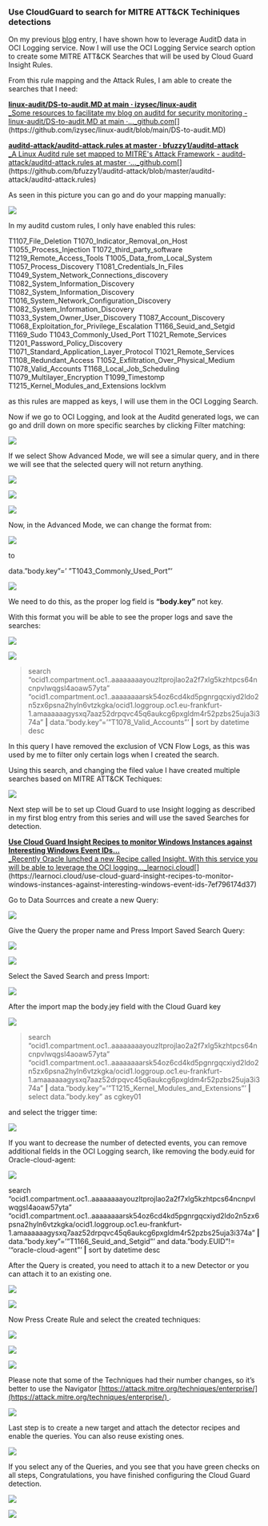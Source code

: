 ### Use CloudGuard to search for MITRE ATT&CK Techiniques detections

On my previous [blog](https://learnoci.cloud/use-auditd-logs-in-oci-with-logging-service-5caa13719315) entry, I have shown how to leverage AuditD data in OCI Logging service. Now I will use the OCI Logging Service search option to create some MITRE ATT&CK Searches that will be used by Cloud Guard Insight Rules.

From this rule mapping and the Attack Rules, I am able to create the searches that I need:

[**linux-audit/DS-to-audit.MD at main · izysec/linux-audit**  
_Some resources to facilitate my blog on auditd for security monitoring - linux-audit/DS-to-audit.MD at main ·…_github.com](https://github.com/izysec/linux-audit/blob/main/DS-to-audit.MD "https://github.com/izysec/linux-audit/blob/main/DS-to-audit.MD")[](https://github.com/izysec/linux-audit/blob/main/DS-to-audit.MD)

[**auditd-attack/auditd-attack.rules at master · bfuzzy1/auditd-attack**  
_A Linux Auditd rule set mapped to MITRE's Attack Framework - auditd-attack/auditd-attack.rules at master ·…_github.com](https://github.com/bfuzzy1/auditd-attack/blob/master/auditd-attack/auditd-attack.rules "https://github.com/bfuzzy1/auditd-attack/blob/master/auditd-attack/auditd-attack.rules")[](https://github.com/bfuzzy1/auditd-attack/blob/master/auditd-attack/auditd-attack.rules)

As seen in this picture you can go and do your mapping manually:

![](https://cdn-images-1.medium.com/max/1200/0*xTHj3bCHqQTx4aSe.png)

In my auditd custom rules, I only have enabled this rules:

T1107_File_Deletion T1070_Indicator_Removal_on_Host T1055_Process_Injection T1072_third_party_software T1219_Remote_Access_Tools T1005_Data_from_Local_System T1057_Process_Discovery T1081_Credentials_In_Files T1049_System_Network_Connections_discovery T1082_System_Information_Discovery T1082_System_Information_Discovery T1016_System_Network_Configuration_Discovery T1082_System_Information_Discovery T1033_System_Owner_User_Discovery T1087_Account_Discovery T1068_Exploitation_for_Privilege_Escalation T1166_Seuid_and_Setgid T1169_Sudo T1043_Commonly_Used_Port T1021_Remote_Services T1201_Password_Policy_Discovery T1071_Standard_Application_Layer_Protocol T1021_Remote_Services T1108_Redundant_Access T1052_Exfiltration_Over_Physical_Medium T1078_Valid_Accounts T1168_Local_Job_Scheduling T1079_Multilayer_Encryption T1099_Timestomp T1215_Kernel_Modules_and_Extensions locklvm

as this rules are mapped as keys, I will use them in the OCI Logging Search.

Now if we go to OCI Logging, and look at the Auditd generated logs, we can go and drill down on more specific searches by clicking Filter matching:

![](https://cdn-images-1.medium.com/max/1200/1*slTHtcCRtKcwUCao9ICY_A.png)

If we select Show Advanced Mode, we will see a simular query, and in there we will see that the selected query will not return anything.

![](https://cdn-images-1.medium.com/max/1200/1*RZJt0HXFwwvVKBImDAPimQ.png)

![](https://cdn-images-1.medium.com/max/1200/1*kqrIyGUnZUFXAcsUMtJfIw.png)

![](https://cdn-images-1.medium.com/max/1200/1*oMd3jm3Q4GzsxS4rjssudw.png)

Now, in the Advanced Mode, we can change the format from:

![](https://cdn-images-1.medium.com/max/1200/1*hJ7YTzrCgjYpjiSgIH3cqw.png)

to

data.”body.key”=’ ”T1043_Commonly_Used_Port”’

![](https://cdn-images-1.medium.com/max/1200/1*RfYzTyRwLOp1oZL2tl3tEg.png)

We need to do this, as the proper log field is **“body.key”** not key.

With this format you will be able to see the proper logs and save the searches:

![](https://cdn-images-1.medium.com/max/1200/1*xAO2OKirgrxK_0rZxZhguQ.png)

![](https://cdn-images-1.medium.com/max/1200/1*5SB-BaXDGWlPaXJNuFAgcw.png)

> search “ocid1.compartment.oc1..aaaaaaaayouzltprojlao2a2f7xlg5kzhtpcs64ncnpvlwqgsl4aoaw57yta” “ocid1.compartment.oc1..aaaaaaaarsk54oz6cd4kd5pgnrgqcxiyd2ldo2n5zx6psna2hyln6vtzkgka/ocid1.loggroup.oc1.eu-frankfurt-1.amaaaaaagysxq7aaz52drpqvc45q6aukcg6pxgldm4r52pzbs25uja3i374a” **|** data.”body.key”=’”T1078_Valid_Accounts”’ **|** sort by datetime desc

In this query I have removed the exclusion of VCN Flow Logs, as this was used by me to filter only certain logs when I created the search.

Using this search, and changing the filed value I have created multiple searches based on MITRE ATT&CK Techiques:

![](https://cdn-images-1.medium.com/max/1200/1*78Nl_YtNs9pc1aUd7TGn-w.png)

Next step will be to set up Cloud Guard to use Insight logging as described in my first blog entry from this series and will use the saved Searches for detection.

[**Use Cloud Guard Insight Recipes to monitor Windows Instances against Interesting Windows Event IDs…**  
_Recently Oracle lunched a new Recipe called Insight. With this service you will be able to leverage the OCI logging…_learnoci.cloud](https://learnoci.cloud/use-cloud-guard-insight-recipes-to-monitor-windows-instances-against-interesting-windows-event-ids-7ef796174d37 "https://learnoci.cloud/use-cloud-guard-insight-recipes-to-monitor-windows-instances-against-interesting-windows-event-ids-7ef796174d37")[](https://learnoci.cloud/use-cloud-guard-insight-recipes-to-monitor-windows-instances-against-interesting-windows-event-ids-7ef796174d37)

Go to Data Sourrces and create a new Query:

![](https://cdn-images-1.medium.com/max/1200/1*Xb7YS8749mcr4qcGb7z_jA.png)

Give the Query the proper name and Press Import Saved Search Query:

![](https://cdn-images-1.medium.com/max/1200/1*MD2DUxH8iqPi4ywwLLSq0A.png)

![](https://cdn-images-1.medium.com/max/1200/1*nz8Lu-1JqkeZ02YWbU7-sg.png)

Select the Saved Search and press Import:

![](https://cdn-images-1.medium.com/max/1200/1*SrTFZ5cHnsdClYU1Jis5eg.png)

After the import map the body.jey field with the Cloud Guard key

![](https://cdn-images-1.medium.com/max/1200/1*EijyAcphGtg-CbOjzOXW3Q.png)

> search “ocid1.compartment.oc1..aaaaaaaayouzltprojlao2a2f7xlg5kzhtpcs64ncnpvlwqgsl4aoaw57yta” “ocid1.compartment.oc1..aaaaaaaarsk54oz6cd4kd5pgnrgqcxiyd2ldo2n5zx6psna2hyln6vtzkgka/ocid1.loggroup.oc1.eu-frankfurt-1.amaaaaaagysxq7aaz52drpqvc45q6aukcg6pxgldm4r52pzbs25uja3i374a” **|** data.”body.key”=’”T1215_Kernel_Modules_and_Extensions”’ **|** select data.”body.key” as cgkey01

and select the trigger time:

![](https://cdn-images-1.medium.com/max/1200/1*gZfT673WeoX_t_iYYbCiPA.png)

If you want to decrease the number of detected events, you can remove additional fields in the OCI Logging search, like removing the body.euid for Oracle-cloud-agent:

![](https://cdn-images-1.medium.com/max/1200/1*H9Xza17N8BsiFJLaA-1SyA.png)

search “ocid1.compartment.oc1..aaaaaaaayouzltprojlao2a2f7xlg5kzhtpcs64ncnpvlwqgsl4aoaw57yta” “ocid1.compartment.oc1..aaaaaaaarsk54oz6cd4kd5pgnrgqcxiyd2ldo2n5zx6psna2hyln6vtzkgka/ocid1.loggroup.oc1.eu-frankfurt-1.amaaaaaagysxq7aaz52drpqvc45q6aukcg6pxgldm4r52pzbs25uja3i374a” **|** data.”body.key”=’”T1166_Seuid_and_Setgid”’ and data.”body.EUID”!= ‘“oracle-cloud-agent”’ **|** sort by datetime desc

After the Query is created, you need to attach it to a new Detector or you can attach it to an existing one.

![](https://cdn-images-1.medium.com/max/1200/1*GXNpF6yC1qjBIeyNENhmMg.png)

![](https://cdn-images-1.medium.com/max/1200/1*nDIbvy-rfG8uhzsVutsvPQ.png)

Now Press Create Rule and select the created techniques:

![](https://cdn-images-1.medium.com/max/1200/1*HOlpWyPpWvSgwgn-LNQq7Q.png)

![](https://cdn-images-1.medium.com/max/1200/1*X7jLwER_rC_9OtPS27-Qtw.png)

![](https://cdn-images-1.medium.com/max/1200/1*fSKEjscUDifuj_HlrUYcTg.png)

Please note that some of the Techniques had their number changes, so it’s better to use the Navigator [https://attack.mitre.org/techniques/enterprise/](https://attack.mitre.org/techniques/enterprise/) .

![](https://cdn-images-1.medium.com/max/1200/1*mf63ivYOvwGIOBLC2dcikA.png)

Last step is to create a new target and attach the detector recipes and enable the queries. You can also reuse existing ones.

![](https://cdn-images-1.medium.com/max/1200/1*PJ_3J1cWbtJwgy2s_IfHRA.png)

If you select any of the Queries, and you see that you have green checks on all steps, Congratulations, you have finished configuring the Cloud Guard detection.

![](https://cdn-images-1.medium.com/max/1200/1*0KjLiPVSpFsHrmNYDgz23g.png)

![](https://cdn-images-1.medium.com/max/1200/1*MtahfN7tNPfdCe6Ngz3Tug.png)
